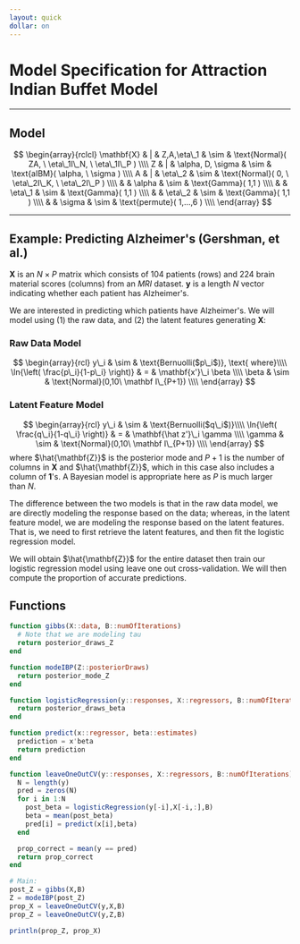 ```yaml
---
layout: quick
dollar: on
---
```


# Model Specification for Attraction Indian Buffet Model
---

<!--http://rcmdnk.github.io/en/blog/2014/12/11/blog-javascript/ 
 https://mailinabox.email://mailinabox.email/ -->

## Model
$$
  \begin{array}{rclcl}
    \mathbf{X} & | & Z,A,\eta\_1 & \sim & \text{Normal}(     ZA, \  \eta\_1I\_N, \ \eta\_1I\_P ) \\\\
    Z & | & \alpha, D, \sigma  & \sim      & \text{aIBM}( \alpha, \  \sigma ) \\\\
    A & | & \eta\_2 & \sim                           & \text{Normal}( 0, \ \eta\_2I\_K, \ \eta\_2I\_P ) \\\\
    & & \alpha  & \sim                     & \text{Gamma}( 1,1 ) \\\\
    & & \eta\_1 & \sim                     & \text{Gamma}( 1,1 ) \\\\
    & & \eta\_2 & \sim                     & \text{Gamma}( 1,1 ) \\\\
    & & \sigma  & \sim                     & \text{permute}( 1,...,6 ) \\\\
  \end{array}
$$

---

## Example: Predicting Alzheimer's (Gershman, et al.)
$\mathbf{X}$ is an $N \times P$ matrix which consists of 104 patients (rows) and 224
brain material scores (columns) from an *MRI* dataset. $\mathbf{y}$ is a length $N$
vector indicating whether each patient has Alzheimer's.

We are interested in predicting which patients have Alzheimer's. We will model using
(1) the raw data, and (2) the latent features generating $\mathbf X$:

### Raw Data Model
$$
  \begin{array}{rcl}
    y\_i & \sim & \text{Bernuolli($p\_i$)}, \text{ where}\\\\
    \ln{\left( \frac{p\_i}{1-p\_i} \right)} & = & \mathbf{x'}\_i \beta \\\\
    \beta & \sim & \text{Normal}(0,10\ \mathbf I\_{P+1}) \\\\
  \end{array}
$$

### Latent Feature Model
$$
  \begin{array}{rcl}
    y\_i & \sim & \text{Bernuolli($q\_i$)}\\\\
    \ln{\left( \frac{q\_i}{1-q\_i} \right)} & = & \mathbf{\hat z'}\_i \gamma \\\\
    \gamma & \sim & \text{Normal}(0,10\ \mathbf I\_{P+1}) \\\\
  \end{array}
$$
where $\hat{\mathbf{Z}}$ is the posterior mode and $P+1$ is the number of
columns in $\mathbf X$ and $\hat{\mathbf{Z}}$, which in this case also includes
a column of $\mathbf 1$'s. A Bayesian model is appropriate here as $P$ is much
larger than $N$.

The difference between the two models is that in the raw data model, we are
directly modeling the response based on the data; whereas, in the latent
feature model, we are modeling the response based on the latent features. That
is, we need to first retrieve the latent features, and then fit the logistic
regression model.

We will obtain $\hat{\mathbf{Z}}$ for the entire dataset then train our
logistic regression model using leave one out cross-validation. We will then
compute the proportion of accurate predictions.

## Functions
~~~Julia
function gibbs(X::data, B::numOfIterations) 
  # Note that we are modeling tau
  return posterior_draws_Z
end

function modeIBP(Z::posteriorDraws)
  return posterior_mode_Z
end

function logisticRegression(y::responses, X::regressors, B::numOfIterations)
  return posterior_draws_beta
end

function predict(x::regressor, beta::estimates)
  prediction = x'beta
  return prediction
end

function leaveOneOutCV(y::responses, X::regressors, B::numOfIterations)
  N = length(y)
  pred = zeros(N)
  for i in 1:N
    post_beta = logisticRegression(y[-i],X[-i,:],B)
    beta = mean(post_beta)
    pred[i] = predict(x[i],beta)
  end

  prop_correct = mean(y == pred)
  return prop_correct
end

# Main:
post_Z = gibbs(X,B)
Z = modeIBP(post_Z)
prop_X = leaveOneOutCV(y,X,B)
prop_Z = leaveOneOutCV(y,Z,B)

println(prop_Z, prop_X)
~~~
